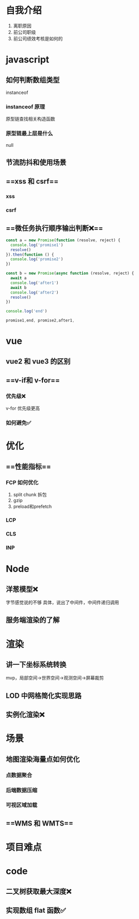 # 自我介绍

1. 离职原因
1. 前公司职级
1. 前公司绩效考核是如何的

# javascript

## 如何判断数组类型

instanceof

### instanceof 原理

原型链查找相关构造函数

### 原型链最上层是什么

null

## 节流防抖和使用场景

## ==xss 和 csrf==

### xss

### csrf

## ==微任务执行顺序输出判断❌==

```javascript
const a = new Promise(function (resolve, reject) {
  console.log('promise1')
  resolve()
}).then(function () {
  console.log('promise2')
})

const b = new Promise(async function (resolve, reject) {
  await a
  console.log('after1')
  await b
  console.log('after2')
  resolve()
})

console.log('end')

promise1,end, promise2,after1, 
```

# vue

## vue2 和 vue3 的区别

## ==v-if和 v-for==

### 优先级❌

v-for 优先级更高

### 如何避免✅

# 优化

## ==性能指标==

### FCP 如何优化

1. split chunk 拆包
2. gzip
3. preload和prefetch

### LCP

### CLS

### INP

# Node

## 洋葱模型❌

字节感觉说的不够 具体，说出了中间件，中间件递归调用

## 服务端渲染的了解

# 渲染

## 讲一下坐标系统转换

mvp，局部空间->世界空间->观测空间->屏幕裁剪

## LOD 中网格简化实现思路

## 实例化渲染❌

# 场景

## 地图渲染海量点如何优化

### 点数据聚合

### 后端数据压缩

### 可视区域加载

## ==WMS 和 WMTS==

# 项目难点

# code

## 二叉树获取最大深度❌

## 实现数组 flat 函数✅



## 